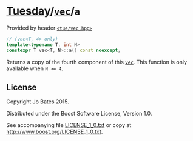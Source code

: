 [Tuesday](../../../README.md)/[`vec`](../../headers/vec.md)/`a`
===============================================================
Provided by header [`<tue/vec.hpp>`](../../headers/vec.md)

```c++
// (vec<T, 4> only)
template<typename T, int N>
constexpr T vec<T, N>::a() const noexcept;
```

Returns a copy of the fourth component of this [`vec`](../../headers/vec.md).
This function is only available when `N >= 4`.

License
-------
Copyright Jo Bates 2015.

Distributed under the Boost Software License, Version 1.0.

See accompanying file [LICENSE_1_0.txt](../../../LICENSE_1_0.txt) or copy at
http://www.boost.org/LICENSE_1_0.txt.

